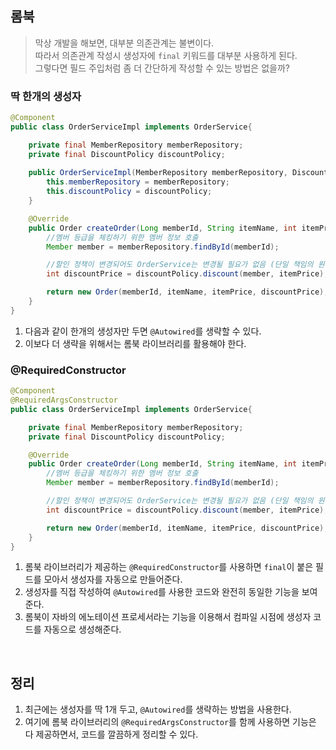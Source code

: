 ## 롬북
> 막상 개발을 해보면, 대부분 의존관계는 불변이다. <br/>
> 따라서 의존관계 작성시 생성자에 `final` 키워드를 대부분 사용하게 된다. <br/>
> 그렇다면 필드 주입처럼 좀 더 간단하게 작성할 수 있는 방법은 없을까?

### 딱 한개의 생성자
```java
@Component
public class OrderServiceImpl implements OrderService{

    private final MemberRepository memberRepository;
    private final DiscountPolicy discountPolicy;
    
    public OrderServiceImpl(MemberRepository memberRepository, DiscountPolicy discountPolicy) {
        this.memberRepository = memberRepository; 
        this.discountPolicy = discountPolicy;
    }

    @Override
    public Order createOrder(Long memberId, String itemName, int itemPrice) {
        //멤버 등급을 체킹하기 위한 멤버 정보 호출
        Member member = memberRepository.findById(memberId);

        //할인 정책이 변경되어도 OrderService는 변경될 필요가 없음 (단일 책임의 원칙)
        int discountPrice = discountPolicy.discount(member, itemPrice);

        return new Order(memberId, itemName, itemPrice, discountPrice);
    }
}
```
1. 다음과 같이 한개의 생성자만 두면 `@Autowired`를 생략할 수 있다. 
2. 이보다 더 생략을 위해서는 롬북 라이브러리를 활용해야 한다. 

### @RequiredConstructor
```java
@Component
@RequiredArgsConstructor
public class OrderServiceImpl implements OrderService{

    private final MemberRepository memberRepository;
    private final DiscountPolicy discountPolicy;

    @Override
    public Order createOrder(Long memberId, String itemName, int itemPrice) {
        //멤버 등급을 체킹하기 위한 멤버 정보 호출
        Member member = memberRepository.findById(memberId);

        //할인 정책이 변경되어도 OrderService는 변경될 필요가 없음 (단일 책임의 원칙)
        int discountPrice = discountPolicy.discount(member, itemPrice);

        return new Order(memberId, itemName, itemPrice, discountPrice);
    }
}
```
1. 롬북 라이브러리가 제공하는 `@RequiredConstructor`를 사용하면 `final`이 붙은 필드를 모아서 생성자를 자동으로 만들어준다. 
2. 생성자를 직접 작성하여 `@Autowired`를 사용한 코드와 완전히 동일한 기능을 보여준다.
3. 롬북이 자바의 에노테이션 프로세서라는 기능을 이용해서 컴파일 시점에 생성자 코드를 자동으로 생성해준다.

<br/>

## 정리 
1. 최근에는 생성자를 딱 1개 두고, `@Autowired`를 생략하는 방법을 사용한다.
2. 여기에 롬북 라이브러리의 `@RequiredArgsConstructor`를 함께 사용하면 기능은 다 제공하면서, 코드를 깔끔하게 정리할 수 있다.

